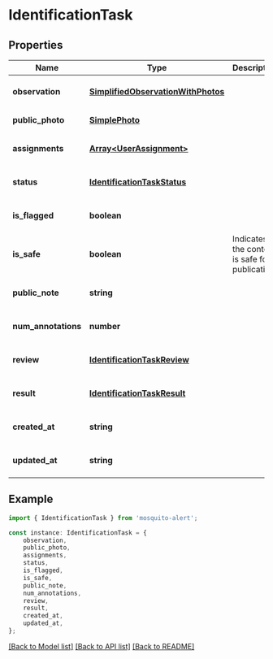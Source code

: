 # IdentificationTask


## Properties

Name | Type | Description | Notes
------------ | ------------- | ------------- | -------------
**observation** | [**SimplifiedObservationWithPhotos**](SimplifiedObservationWithPhotos.md) |  | [readonly] [default to undefined]
**public_photo** | [**SimplePhoto**](SimplePhoto.md) |  | [default to undefined]
**assignments** | [**Array&lt;UserAssignment&gt;**](UserAssignment.md) |  | [readonly] [default to undefined]
**status** | [**IdentificationTaskStatus**](IdentificationTaskStatus.md) |  | [optional] [default to undefined]
**is_flagged** | **boolean** |  | [readonly] [default to undefined]
**is_safe** | **boolean** | Indicates if the content is safe for publication. | [readonly] [default to undefined]
**public_note** | **string** |  | [readonly] [default to undefined]
**num_annotations** | **number** |  | [readonly] [default to undefined]
**review** | [**IdentificationTaskReview**](IdentificationTaskReview.md) |  | [readonly] [default to undefined]
**result** | [**IdentificationTaskResult**](IdentificationTaskResult.md) |  | [readonly] [default to undefined]
**created_at** | **string** |  | [readonly] [default to undefined]
**updated_at** | **string** |  | [readonly] [default to undefined]

## Example

```typescript
import { IdentificationTask } from 'mosquito-alert';

const instance: IdentificationTask = {
    observation,
    public_photo,
    assignments,
    status,
    is_flagged,
    is_safe,
    public_note,
    num_annotations,
    review,
    result,
    created_at,
    updated_at,
};
```

[[Back to Model list]](../README.md#documentation-for-models) [[Back to API list]](../README.md#documentation-for-api-endpoints) [[Back to README]](../README.md)
